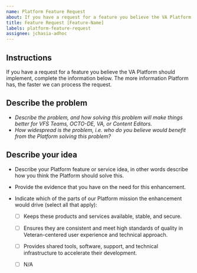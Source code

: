 ```yaml
---
name: Platform Feature Request
about: If you have a request for a feature you believe the VA Platform should implement, complete the information below.
title: Feature Request [Feature-Name]
labels: platform-feature-request
assignee: jchasia-adhoc
---
```


## Instructions 

If you have a request for a feature you believe the VA Platform should implement, complete the information below. The more information Platform has, the faster we can process the request.


## Describe the problem 

- *Describe the problem, and how solving this problem will make things better for VFS Teams, OCTO-DE, VA, or Content Editors.*
- *How widespread is the problem, i.e. who do you believe would benefit from the Platform solving this problem?*



## Describe your idea 

- Describe your Platform feature or service idea, in other words describe how you think the Platform should solve this.

- Provide the evidence that you have on the need for this enhancement.

- Indicate which of the parts of our Platform mission the enhancement would drive (select all that apply):
  - [ ] Keeps these products and services available, stable, and secure.
  - [ ] Ensures they are consistent and meet high standards of quality in Veteran-centered user experience and technical approach. 
  - [ ] Provides shared tools, software, support, and technical infrastructure to accelerate their development. 
  - [ ] N/A

